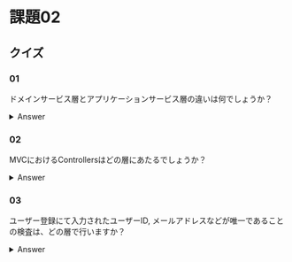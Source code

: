 # 課題02

## クイズ

### 01

ドメインサービス層とアプリケーションサービス層の違いは何でしょうか？  

<details><summary>Answer</summary>

<https://qiita.com/takeshi_nozawa/items/5d47333674bb5e6a82a5>  
<https://blog.j5ik2o.me/entry/2016/03/07/034646#:~:text=DDD%E3%81%A7%E3%81%AF%E3%80%81%E3%83%89%E3%83%A1%E3%82%A4%E3%83%B3%E3%82%B5%E3%83%BC%E3%83%93%E3%82%B9%E3%81%AF,%E3%81%A0%E3%81%91%E3%81%AE%E5%AD%98%E5%9C%A8%E3%81%AA%E3%81%AE%E3%81%A7%E3%81%99%E3%80%82>

</details>

### 02

MVCにおけるControllersはどの層にあたるでしょうか？

<details><summary>Answer</summary>

User Interface層  
<https://jafreitas90.medium.com/onion-architecture-simple-sample-code-1ca54cc2f950>  

</details>

### 03

ユーザー登録にて入力されたユーザーID, メールアドレスなどが唯一であることの検査は、どの層で行いますか？ 

<details><summary>Answer</summary>

ドメインサービス層  
<https://christina04.hatenablog.com/entry/go-clean-architecture>  

</details>
